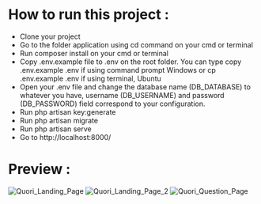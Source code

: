 # How to run this project : #
- Clone your project
- Go to the folder application using cd command on your cmd or terminal
- Run composer install on your cmd or terminal
- Copy .env.example file to .env on the root folder. You can type copy .env.example .env if using command prompt Windows or cp .env.example .env if using terminal, Ubuntu
- Open your .env file and change the database name (DB_DATABASE) to whatever you have, username (DB_USERNAME) and password (DB_PASSWORD) field correspond to your configuration.
- Run php artisan key:generate
- Run php artisan migrate
- Run php artisan serve
- Go to http://localhost:8000/


# Preview : #

![Quori_Landing_Page](https://raw.githubusercontent.com/liaurenpermata/FinalProject-BNCCFullstack2020/main/Quori(1).png?raw=true)
![Quori_Landing_Page_2](https://raw.githubusercontent.com/liaurenpermata/FinalProject-BNCCFullstack2020/main/Quori%20(2).png?raw=true)
![Quori_Question_Page](https://raw.githubusercontent.com/liaurenpermata/FinalProject-BNCCFullstack2020/main/Quori%20(3).png?raw=true)
